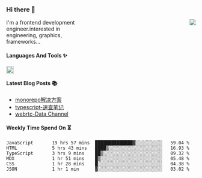 <!--
**zhaohuanyuu/zhaohuanyuu** is a ✨ _special_ ✨ repository because its `README.md` (this file) appears on your GitHub profile.
-->

### Hi there 👋

<picture>
  <source media="(prefers-color-scheme: dark)" srcset="https://github-readme-stats.vercel.app/api?username=zhaohuanyuu&count_private=true&show_icons=true&theme=city_lights&hide_title=true">
  <img align="right" src="https://github-readme-stats.vercel.app/api?username=zhaohuanyuu&count_private=true&show_icons=true&hide_title=true">
</picture>

<p align="left" style="width:40%">I'm a frontend development engineer.interested in engineering, graphics, frameworks...</p>

#### Languages And Tools ✨

<img align="left" height="20" src="https://skillicons.dev/icons?i=js,ts,nodejs,react,vue,gatsby,materialui,graphql,nestjs,electron,flutter" />

</br>

#### Latest Blog Posts 📚
<!-- BLOG-POST-LIST:START -->
- [monorepo解决方案](https://zhy.gatsbyjs.io/blog/monorepos)
- [typescript-速查笔记](https://zhy.gatsbyjs.io/blog/ts-note)
- [webrtc-Data Channel](https://zhy.gatsbyjs.io/blog/webrtc-dc)
<!-- BLOG-POST-LIST:END -->

#### Weekly Time Spend On ⏳
<!--START_SECTION:waka-->

```text
JavaScript       19 hrs 57 mins  ██████████████▓░░░░░░░░░░   59.04 %
HTML             5 hrs 43 mins   ████▒░░░░░░░░░░░░░░░░░░░░   16.93 %
TypeScript       3 hrs 9 mins    ██▒░░░░░░░░░░░░░░░░░░░░░░   09.32 %
MDX              1 hr 51 mins    █▒░░░░░░░░░░░░░░░░░░░░░░░   05.48 %
CSS              1 hr 28 mins    █░░░░░░░░░░░░░░░░░░░░░░░░   04.38 %
JSON             1 hr 1 min      ▓░░░░░░░░░░░░░░░░░░░░░░░░   03.02 %
```

<!--END_SECTION:waka-->
